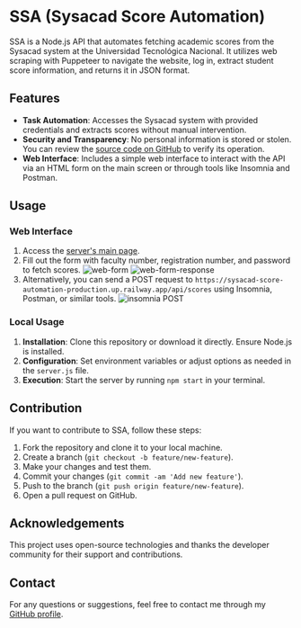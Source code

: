 # SSA (Sysacad Score Automation)

SSA is a Node.js API that automates fetching academic scores from the Sysacad system at the Universidad Tecnológica Nacional. It utilizes web scraping with Puppeteer to navigate the website, log in, extract student score information, and returns it in JSON format.

## Features

- **Task Automation**: Accesses the Sysacad system with provided credentials and extracts scores without manual intervention.
- **Security and Transparency**: No personal information is stored or stolen. You can review the [source code on GitHub](https://github.com/BasiliscX/sysacad-score-automation.git) to verify its operation.
- **Web Interface**: Includes a simple web interface to interact with the API via an HTML form on the main screen or through tools like Insomnia and Postman.

## Usage

### Web Interface

1. Access the [server's main page](https://sysacad-score-automation-production.up.railway.app).
2. Fill out the form with faculty number, registration number, and password to fetch scores.
![web-form](https://i.postimg.cc/sXHJX6Zw/web-form.png)
![web-form-response](https://i.postimg.cc/bJYh8JQ1/web-form-response.png)
3. Alternatively, you can send a POST request to `https://sysacad-score-automation-production.up.railway.app/api/scores` using Insomnia, Postman, or similar tools.
![insomnia POST](https://i.postimg.cc/SNsGBp33/insomnia-POST-500.png)

### Local Usage

1. **Installation**: Clone this repository or download it directly. Ensure Node.js is installed.
2. **Configuration**: Set environment variables or adjust options as needed in the `server.js` file.
3. **Execution**: Start the server by running `npm start` in your terminal.

## Contribution

If you want to contribute to SSA, follow these steps:

1. Fork the repository and clone it to your local machine.
2. Create a branch (`git checkout -b feature/new-feature`).
3. Make your changes and test them.
4. Commit your changes (`git commit -am 'Add new feature'`).
5. Push to the branch (`git push origin feature/new-feature`).
6. Open a pull request on GitHub.

## Acknowledgements

This project uses open-source technologies and thanks the developer community for their support and contributions.

## Contact

For any questions or suggestions, feel free to contact me through my [GitHub profile](https://github.com/BasiliscX).